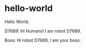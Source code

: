 # hello-world
Hello World.

D7689:  Hi Humans! I am robot D7689.

Boss:   Hi robot D7689, I am your boss.

